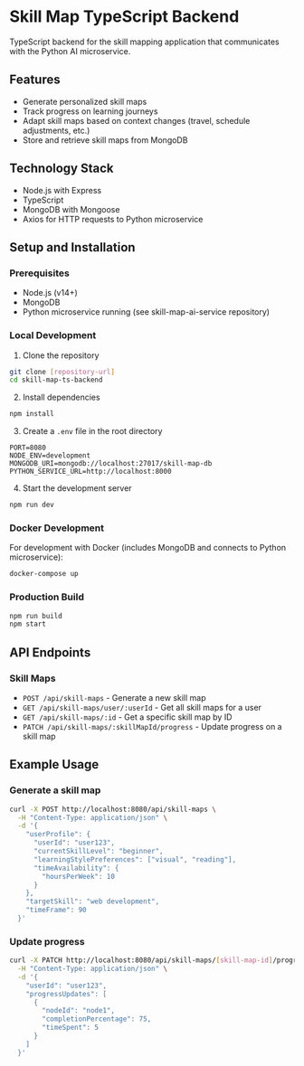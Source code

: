# Skill Map TypeScript Backend

TypeScript backend for the skill mapping application that communicates with the Python AI microservice.

## Features

- Generate personalized skill maps
- Track progress on learning journeys
- Adapt skill maps based on context changes (travel, schedule adjustments, etc.)
- Store and retrieve skill maps from MongoDB

## Technology Stack

- Node.js with Express
- TypeScript
- MongoDB with Mongoose
- Axios for HTTP requests to Python microservice

## Setup and Installation

### Prerequisites

- Node.js (v14+)
- MongoDB
- Python microservice running (see skill-map-ai-service repository)

### Local Development

1. Clone the repository
```bash
git clone [repository-url]
cd skill-map-ts-backend
```

2. Install dependencies
```bash
npm install
```

3. Create a `.env` file in the root directory
```
PORT=8080
NODE_ENV=development
MONGODB_URI=mongodb://localhost:27017/skill-map-db
PYTHON_SERVICE_URL=http://localhost:8000
```

4. Start the development server
```bash
npm run dev
```

### Docker Development

For development with Docker (includes MongoDB and connects to Python microservice):

```bash
docker-compose up
```

### Production Build

```bash
npm run build
npm start
```

## API Endpoints

### Skill Maps

- `POST /api/skill-maps` - Generate a new skill map
- `GET /api/skill-maps/user/:userId` - Get all skill maps for a user
- `GET /api/skill-maps/:id` - Get a specific skill map by ID
- `PATCH /api/skill-maps/:skillMapId/progress` - Update progress on a skill map

## Example Usage

### Generate a skill map

```bash
curl -X POST http://localhost:8080/api/skill-maps \
  -H "Content-Type: application/json" \
  -d '{
    "userProfile": {
      "userId": "user123",
      "currentSkillLevel": "beginner",
      "learningStylePreferences": ["visual", "reading"],
      "timeAvailability": {
        "hoursPerWeek": 10
      }
    },
    "targetSkill": "web development",
    "timeFrame": 90
  }'
```

### Update progress

```bash
curl -X PATCH http://localhost:8080/api/skill-maps/[skill-map-id]/progress \
  -H "Content-Type: application/json" \
  -d '{
    "userId": "user123",
    "progressUpdates": [
      {
        "nodeId": "node1",
        "completionPercentage": 75,
        "timeSpent": 5
      }
    ]
  }'
```